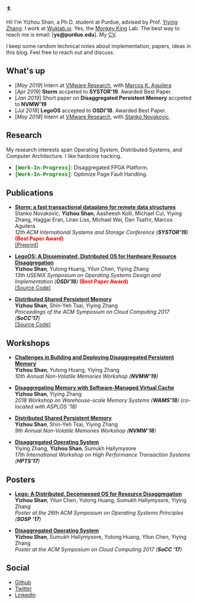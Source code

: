 :surfer:

Hi! I'm Yizhou Shan, a Ph.D. student at Purdue,
advised by Prof. [Yiying Zhang](https://engineering.purdue.edu/~yiying/). I work at [Wuklab.io](http://wuklab.io). Yes, the [Monkey King](https://en.wikipedia.org/wiki/Sun_Wukong) Lab.
The best way to reach me is email: [__ys@purdue.edu__].
My [CV](http://lastweek.io/pubs/cv.pdf).

I keep some random technical notes about implementation, papers, ideas in this blog.
Feel free to reach out and discuss.

## What's up
- [_May 2019_] Intern at [VMware Research](https://research.vmware.com/), with [Marcos K. Aguilera](http://mkaguilera.kawazoe.org/)
- [_Apr 2019_] __Storm__ accpeted to __SYSTOR'19__. Awarded Best Paper.
- [_Jan 2019_] Short paper on __Disaggregated Persistent Memory__ accpeted to __NVMW'19__
- [_Jul 2018_] __LegoOS__ accepted to __OSDI'18__. Awarded Best Paper.
- [_May 2018_] Intern at [VMware Research](https://research.vmware.com/), with [Stanko Novakovic](https://sites.google.com/site/stankonovakovic/).

## Research

My research interests span Operating System, Distributed Systems, and Computer
Architecture. I like hardcore hacking.

- <font color='green' face="courier">__[Work-In-Progress]__</font>: Disaggregated FPGA Platform.
- <font color='green' face="courier">__[Work-In-Progress]__</font>: Optimize Page Fault Handling.

## Publications

* [__Storm: a fast transactional dataplane for remote data structures__](https://dl.acm.org/citation.cfm?id=3325827)
<br> Stanko Novakovic, __Yizhou Shan__, Aasheesh Kolli, Michael Cui, Yiying Zhang, Haggai Eran, Liran Liss, Michael Wei, Dan Tsafrir, Marcos Aguilera
<br> _12th ACM International Systems and Storage Conference (__SYSTOR'19__)_ <font color='red'>__(Best Paper Award)__</font>
<br> [[Preprint]](https://arxiv.org/pdf/1902.02411.pdf)

* [__LegoOS: A Disseminated, Distributed OS for Hardware Resource Disaggregation__](https://www.usenix.org/conference/osdi18/presentation/shan)
<br> __Yizhou Shan__, Yutong Huang, Yilun Chen, Yiying Zhang
<br> _13th USENIX Symposium on Operating Systems Design and Implementation (__OSDI'18__)_ <font color='red'>__(Best Paper Award)__</font>
<br> [[Source Code]](https://github.com/WukLab/LegoOS)

* [__Distributed Shared Persistent Memory__](https://engineering.purdue.edu/WukLab/hotpot-socc17.pdf)
<br> __Yizhou Shan__, Shin-Yeh Tsai, Yiying Zhang
<br> _Proceedings of the ACM Symposium on Cloud Computing 2017 (__SoCC'17__)_
<br> [[Source Code]](https://github.com/WukLab/Hotpot)

## Workshops
* [__Challenges in Building and Deploying Disaggregated Persistent Memory__]()
<br> __Yizhou Shan__, Yutong Huang, Yiying Zhang
<br> _10th Annual Non-Volatile Memories Workshop (__NVMW'19__)_

* [__Disaggregating Memory with Software-Managed Virtual Cache__](http://workshops.inf.ed.ac.uk/wams/)
<br> __Yizhou Shan__, Yiying Zhang
<br> _2018 Workshop on Warehouse-scale Memory Systems (__WAMS'18__) (co-located with ASPLOS '18)_

* [__Distributed Shared Persistent Memory__](https://engineering.purdue.edu/WukLab/hotpot-socc17.pdf)
<br> __Yizhou Shan__, Shin-Yeh Tsai, Yiying Zhang
<br> _9th Annual Non-Volatile Memories Workshop (__NVMW'18__)_

* [__Disaggregated Operating System__](http://hpts.ws/papers/2017/lego.pdf)
<br> Yiying Zhang, __Yizhou Shan__, Sumukh Hallymysore
<br> _17th International Workshop on High Performance Transaction Systems (__HPTS'17__)_


## Posters
* [__Lego: A Distributed, Decomposed OS for Resource Disaggregation__](https://lastweek.github.io/pubs/SOSP17-Lego-Poster.pdf)
<br> __Yizhou Shan__, Yilun Chen, Yutong Huang, Sumukh Hallymysore, Yiying Zhang
<br> _Poster at the 26th ACM Symposium on Operating Systems Principles (__SOSP '17__)_

* [__Disaggregated Operating System__](https://lastweek.github.io/pubs/SoCC17-Lego-Poster.pdf)
<br> __Yizhou Shan__, Sumukh Hallymysore, Yutong Huang, Yilun Chen, Yiying Zhang
<br> _Poster at the ACM Symposium on Cloud Computing 2017 (__SoCC '17__)_

## Social

* [Github](https://github.com/lastweek)
* [Twitter](https://twitter.com/Yizhou_Shan)
* [LinkedIn](https://www.linkedin.com/in/lastweek/)
